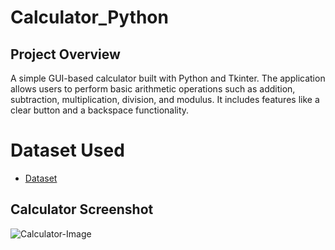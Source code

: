 # Calculator_Python
##  Project Overview
A simple GUI-based calculator built with Python and Tkinter. The application allows users to perform basic arithmetic operations such as addition, subtraction, multiplication, division, and modulus. It includes features like a clear button and a backspace functionality.

# Dataset Used
- <a href="https://github.com/Aajtakk/Calculator_Python">Dataset</a>

## Calculator Screenshot
![Calculator-Image](https://github.com/user-attachments/assets/73c585ce-99b2-47c6-9d67-de6dab7db162)
